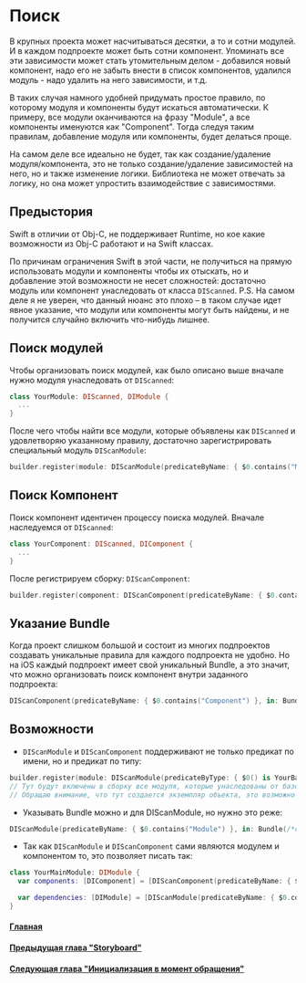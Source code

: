 # Поиск

В крупных проекта может насчитываться десятки, а то и сотни модулей. И в каждом подпроекте может быть сотни компонент.
Упоминать все эти зависимости может стать утомительным делом - добавился новый компонент, надо его не забыть внести в список компонентов, удалился модуль - надо удалить на него зависимости, и т.д.

В таких случая намного удобней придумать простое правило, по которому модуля и компоненты будут искаться автоматически. К примеру, все модули оканчиваются на фразу "Module", а все компоненты именуются как "Component".
Тогда следуя таким правилам, добавление модуля или компоненты, будет делаться проще.

На самом деле все идеально не будет, так как создание/удаление модуля/компонента, это не только создание/удаление зависимостей на него, но и также изменение логики. Библиотека не может отвечать за логику, но она может упростить взаимодействие с зависимостями.

## Предыстория
Swift в отличии от Obj-C, не поддерживает Runtime, но кое какие возможности из Obj-C работают и на Swift классах.

По причинам ограничения Swift в этой части, не получиться на прямую использовать модули и компоненты чтобы их отыскать, но и добавление этой возможности не несет сложностей: достаточно модуль или компонент унаследовать от класса `DIScanned`. 
P.S. На самом деле я не уверен, что данный нюанс это плохо – в таком случае идет явное указание, что модули или компоненты могут быть найдены, и не получится случайно включить что-нибудь лишнее.

## Поиск модулей
Чтобы организовать поиск модулей, как было описано выше вначале нужно модуля унаследовать от `DIScanned`:
```swift
class YourModule: DIScanned, DIModule {
  ...
}
```

После чего чтобы найти все модули, которые объявлены как `DIScanned` и удовлетворяю указанному правилу, достаточно зарегистрировать специальный модуль `DIScanModule`:
```swift
builder.register(module: DIScanModule(predicateByName: { $0.contains("Module") }))
```

## Поиск Компонент
Поиск компонент идентичен процессу поиска модулей. Вначале наследуемся от `DIScanned`:
```swift
class YourComponent: DIScanned, DIComponent {
  ...
}
```

После регистрируем сборку: `DIScanComponent`:
```swift
builder.register(component: DIScanComponent(predicateByName: { $0.contains("Component") }))
```

## Указание Bundle
Когда проект слишком большой и состоит из многих подпроектов создавать уникальные правила для каждого подпроекта не удобно. Но на iOS каждый подпроект имеет свой уникальный Bundle, а это значит, что можно организовать поиск компонент внутри заданного подпроекта:
```swift
DIScanComponent(predicateByName: { $0.contains("Component") }, in: Bundle(/*create*/))
```

## Возможности
* `DIScanModule` и `DIScanComponent` поддерживают не только предикат по имени, но и предикат по типу:
```swift
builder.register(module: DIScanModule(predicateByType: { $0() is YourBaseModule() }))
// Тут будут включены в сборку все модуля, которые унаследованы от базового модуля
// Обращаю внимание, что тут создается экземпляр объекта, это возможно из-за того что наследование начинается от DIScanned
```

* Указывать Bundle можно и для DIScanModule, но нужно это реже:
```swift
DIScanModule(predicateByName: { $0.contains("Module") }, in: Bundle(/*create*/))
```
* Так как `DIScanModule` и `DIScanComponent` сами являются модулем и компонентом то, это позволяет писать так:
```swift
class YourMainModule: DIModule {
  var components: [DIComponent] = [DIScanComponent(predicateByName: { $0.contains("Component") })]

  var dependencies: [DIModule] = [DIScanModule(predicateByName: { $0.contains("Module") })]
}
```

#### [Главная](main.md)
#### [Предыдущая глава "Storyboard"](storyboard.md)
#### [Следующая глава "Инициализация в момент обращения"](lazy.md)